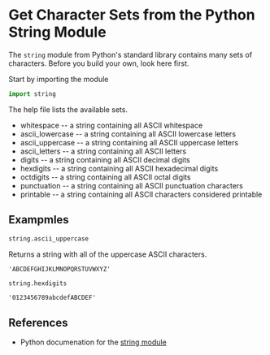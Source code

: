 # Get Character Sets from the Python String Module

The `string` module from Python's standard library contains many sets of characters.
Before you build your own, look here first.

Start by importing the module

```python
import string
```

The help file lists the available sets.

+ whitespace -- a string containing all ASCII whitespace
+ ascii_lowercase -- a string containing all ASCII lowercase letters
+ ascii_uppercase -- a string containing all ASCII uppercase letters
+ ascii_letters -- a string containing all ASCII letters
+ digits -- a string containing all ASCII decimal digits
+ hexdigits -- a string containing all ASCII hexadecimal digits
+ octdigits -- a string containing all ASCII octal digits
+ punctuation -- a string containing all ASCII punctuation characters
+ printable -- a string containing all ASCII characters considered printable

## Exampmles

```python
string.ascii_uppercase
```

Returns a string with all of the uppercase ASCII characters.

```text
'ABCDEFGHIJKLMNOPQRSTUVWXYZ'
```

```python
string.hexdigits
```

```text
'0123456789abcdefABCDEF'
```

## References

+ Python documenation for the [string module](https://docs.python.org/3/library/string.html)
